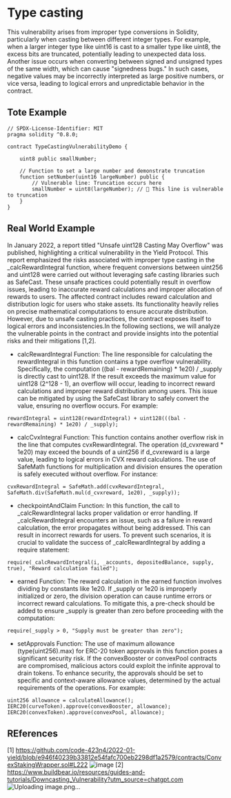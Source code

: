 # Type casting
This vulnerability arises from improper type conversions in Solidity, particularly when casting between different integer types. For example, when a larger integer type like uint16 is cast to a smaller type like uint8, the excess bits are truncated, potentially leading to unexpected data loss. Another issue occurs when converting between signed and unsigned types of the same width, which can cause "signedness bugs." In such cases, negative values may be incorrectly interpreted as large positive numbers, or vice versa, leading to logical errors and unpredictable behavior in the contract.

## Tote Example
```Solidity
// SPDX-License-Identifier: MIT
pragma solidity ^0.8.0;

contract TypeCastingVulnerabilityDemo {
    
    uint8 public smallNumber;

    // Function to set a large number and demonstrate truncation
    function setNumber(uint16 largeNumber) public {
        // Vulnerable line: Truncation occurs here
        smallNumber = uint8(largeNumber); // 🔴 This line is vulnerable to truncation
    }
}
```

## Real World Example
In January 2022, a report titled "Unsafe uint128 Casting May Overflow" was published, highlighting a critical vulnerability in the Yield Protocol. This report emphasized the risks associated with improper type casting in the _calcRewardIntegral function, where frequent conversions between uint256 and uint128 were carried out without leveraging safe casting libraries such as SafeCast. These unsafe practices could potentially result in overflow issues, leading to inaccurate reward calculations and improper allocation of rewards to users. The affected contract includes reward calculation and distribution logic for users who stake assets. Its functionality heavily relies on precise mathematical computations to ensure accurate distribution. However, due to unsafe casting practices, the contract exposes itself to logical errors and inconsistencies.In the following sections, we will analyze the vulnerable points in the contract and provide insights into the potential risks and their mitigations [1,2].

- calcRewardIntegral Function: The line responsible for calculating the rewardIntegral in this function contains a type overflow vulnerability. Specifically, the computation ((bal - rewardRemaining) * 1e20) / _supply is directly cast to uint128. If the result exceeds the maximum value for uint128 (2^128 - 1), an overflow will occur, leading to incorrect reward calculations and improper reward distribution among users. This issue can be mitigated by using the SafeCast library to safely convert the value, ensuring no overflow occurs. For example:
```Solidity
rewardIntegral = uint128(rewardIntegral) + uint128(((bal - rewardRemaining) * 1e20) / _supply);
```
- calcCvxIntegral Function: This function contains another overflow risk in the line that computes cvxRewardIntegral. The operation (d_cvxreward * 1e20) may exceed the bounds of a uint256 if d_cvxreward is a large value, leading to logical errors in CVX reward calculations. The use of SafeMath functions for multiplication and division ensures the operation is safely executed without overflow. For instance:

```Solidity
cvxRewardIntegral = SafeMath.add(cvxRewardIntegral, SafeMath.div(SafeMath.mul(d_cvxreward, 1e20), _supply));
```

- checkpointAndClaim Function: In this function, the call to _calcRewardIntegral lacks proper validation or error handling. If _calcRewardIntegral encounters an issue, such as a failure in reward calculation, the error propagates without being addressed. This can result in incorrect rewards for users. To prevent such scenarios, it is crucial to validate the success of _calcRewardIntegral by adding a require statement:

```Solidity
require(_calcRewardIntegral(i, _accounts, depositedBalance, supply, true), "Reward calculation failed");
```

- earned Function: The reward calculation in the earned function involves dividing by constants like 1e20. If _supply or 1e20 is improperly initialized or zero, the division operation can cause runtime errors or incorrect reward calculations. To mitigate this, a pre-check should be added to ensure _supply is greater than zero before proceeding with the computation:

```Solidity
require(_supply > 0, "Supply must be greater than zero");

```
- setApprovals Function: The use of maximum allowance (type(uint256).max) for ERC-20 token approvals in this function poses a significant security risk. If the convexBooster or convexPool contracts are compromised, malicious actors could exploit the infinite approval to drain tokens. To enhance security, the approvals should be set to specific and context-aware allowance values, determined by the actual requirements of the operations. For example:

```Solidity
uint256 allowance = calculateAllowance();
IERC20(curveToken).approve(convexBooster, allowance);
IERC20(convexToken).approve(convexPool, allowance);
```



## REferences
[1] https://github.com/code-423n4/2022-01-yield/blob/e946f40239b33812e54fafc700eb2298df1a2579/contracts/ConvexStakingWrapper.sol#L222
![image](https://github.com/user-attachments/assets/2fc0c402-ee90-4885-8833-e58e27411754)
[2] https://www.buildbear.io/resources/guides-and-tutorials/Downcasting_Vulnerability?utm_source=chatgpt.com
![Uploading image.png…]()

